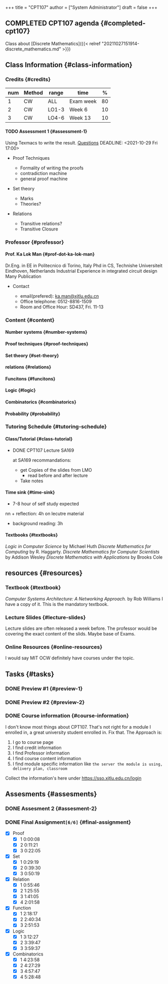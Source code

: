 +++
title = "CPT107"
author = ["System Administrator"]
draft = false
+++

## COMPLETED CPT107 <span class="tag"><span class="agenda">agenda</span></span> {#completed-cpt107}

Class about [Discrete Mathematics]({{< relref "20211027151914-discrete_mathematics.md" >}})


## Class Information {#class-information}


### Credits {#credits}

| num | Method | range | time      | %  |
|-----|--------|-------|-----------|----|
| 1   | CW     | ALL   | Exam week | 80 |
| 2   | CW     | LO1-3 | Week 6    | 10 |
| 3   | CW     | LO4-6 | Week 13   | 10 |


#### <span class="org-todo todo TODO">TODO</span> Assessment 1 {#assessment-1}

Using Texmacs to write the result.
[Questions](/ox-hugo/CPT07_Assessment_I_2021_22_Que_Oct_19(1).pdf)
DEADLINE: <span class="timestamp-wrapper"><span class="timestamp">&lt;2021-10-29 Fri 17:00&gt;</span></span>

<!--list-separator-->

-  Proof Techniques

    <!--list-separator-->

    -  Formality of writing the proofs

    <!--list-separator-->

    -  contradiction machine

    <!--list-separator-->

    -  general proof machine

<!--list-separator-->

-  Set theory

    <!--list-separator-->

    -  Marks

    <!--list-separator-->

    -  Theories?

<!--list-separator-->

-  Relations

    <!--list-separator-->

    -  Transitive relations?

    <!--list-separator-->

    -  Transitive Closure


### Professor {#professor}


#### Prof. Ka Lok Man {#prof-dot-ka-lok-man}

Dr.Eng. in EE in Politecnico di Torino, Italy
Phd in CS, Technishe Universiteit Eindhoven, Netherlands
Industrial Experience in integrated circuit design
Many Publication

<!--list-separator-->

-  Contact

    -   email(prefered): ka.man@xjtlu.edu.cn
    -   Office telephone: 0512-8816-1509
    -   Room and Office Hour: SD437, Fri. 11-13


### Content {#content}


#### Number systems {#number-systems}


#### Proof techniques {#proof-techniques}


#### Set theory {#set-theory}


#### relations {#relations}


#### Funcitons {#funcitons}


#### Logic {#logic}


#### Combinatorics {#combinatorics}


#### Probability {#probability}


### Tutoring Schedule {#tutoring-schedule}


#### Class/Tutorial {#class-tutorial}

<!--list-separator-->

- <span class="org-todo done DONE">DONE</span>  CPT107 Lecture SA169

    at SA169
    recommandations:

    -   get Copies of the slides
        from LMO
        -   read before and after lecture
    -   Take notes


#### Time sink {#time-sink}

-   7-8 hour of self study expected

nn      + reflection: 4h
	on lecutre material

-   background reading: 3h


#### Textbooks {#textbooks}

_Logic in Computer Science_ by Michael Huth
_Discrete Mathematics for Computing_ by R. Haggarty.
_Discrete Mathematics for Computer Scientists_ by Addison Wesley
_Discrete Mathematics with Applications_ by Brooks Cole


## resources {#resources}


### Textbook {#textbook}

_Computer Systems Architecture: A Networking Approach._ by Rob Williams
I have a copy of it. This is the mandatory textbook.


### Lecture Slides {#lecture-slides}

Lecture slides are often released a week before.
The professor would be covering the exact content of the slids.
Maybe base of Exams.


### Online Resources {#online-resources}

I would say MIT OCW definitely have courses under the topic.


## Tasks {#tasks}


### <span class="org-todo done DONE">DONE</span> Preview #1 {#preview-1}


### <span class="org-todo done DONE">DONE</span> Preview #2 {#preview-2}


### <span class="org-todo done DONE">DONE</span> Course information {#course-information}

I don't know most things about CPT107. That's not right for a module I enrolled in, a great university student enrolled in. Fix that.
The Approach is:

1.  I go to course page
2.  I find credit information
3.  I find Professor information
4.  I find course content information
5.  I find module specific information
    like `the server the module is using, delivery plan, classroom`

Collect the information's here under
<https://sso.xjtlu.edu.cn/login>


## Assesments {#assesments}


### <span class="org-todo done DONE">DONE</span> Assesment 2 {#assesment-2}


### <span class="org-todo done DONE">DONE</span> Final Assignment<code>[6/6]</code> {#final-assignment}

-   [X] Proof
    -   [X] 1
        0:00:08
    -   [X] 2 0:11:21
    -   [X] 3 0:22:05
-   [X] Set
    -   [X] 1 0:29:19
    -   [X] 2 0:39:30
    -   [X] 3 0:50:19
-   [X] Relation
    -   [X] 1 0:55:46
    -   [X] 2 1:25:55
    -   [X] 3 1:41:05
    -   [X] 4 2:01:58
-   [X] Function
    -   [X] 1 2:18:17
    -   [X] 2 2:40:34
    -   [X] 3 2:51:53
-   [X] Logic
    -   [X] 1 3:12:27
    -   [X] 2 3:39:47
    -   [X] 3 3:59:37
-   [X] Combinatorics
    -   [X] 1 4:23:58
    -   [X] 2 4:27:29
    -   [X] 3 4:57:47
    -   [X] 4 5:28:48